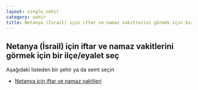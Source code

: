 ```yaml
---
layout: single_sehir
category: sehir
title: Netanya (İsrail) için iftar ve namaz vakitlerini görmek için bir ilçe/eyalet seç
---
```



## Netanya (İsrail) için iftar ve namaz vakitlerini görmek için bir ilçe/eyalet seç

Aşağıdaki listeden bir şehir ya da semt seçin


* [Netanya için iftar ve namaz vakitleri](/iftar.html?sehir=Netanya&ulke=İsrail&state=Netanya)
